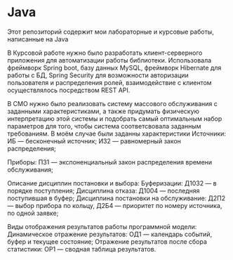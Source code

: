 # Java
Этот репозиторий содержит мои лабораторные и курсовые работы, написанные на Java

В Курсовой работе нужно было разработать клиент-серверного приложения для автоматизации работы библиотеки. 
Использовала фреймворк Spring boot, базу данных MySQL, фреймворк Hibernate для работы с БД, Spring Security для возможности авторизации пользователя и распределения ролей, взаимодействие с клиентом осуществлялось посредством REST API.

В СМО нужно было реализовать систему массового обслуживания с заданными характеристиками, а также придумать физическую интерпретацию этой системы и подобрать самый оптимальным набор параметров для того, чтобы система соответсвовала заданным требованиям. 
В моём случае были заданны характеристики
  Источники: 
    ИБ — бесконечный источник; 
    И32 — равномерный закон распределения;

  Приборы: 
    П31 — экспоненциальный закон распределения времени обслуживания;

   Описание дисциплин постановки и выбора:
    Буферизации: Д1032 — в порядке поступления;
    Дисциплина отказа: Д1004 — последняя поступившая в буфер;
    Дисциплина постановки на обслуживание: 
    Д2П2 — выбор прибора по кольцу, 
    Д2Б4 — приоритет по номеру источника, по одной заявке;

  Виды отображения результатов работы программной модели:
    Динамическое отражение результатов: ОД1 — календарь событий, буфер и текущее состояние;
    Отражение результатов после сбора статистики: ОР1 — сводная таблица результатов.
  
